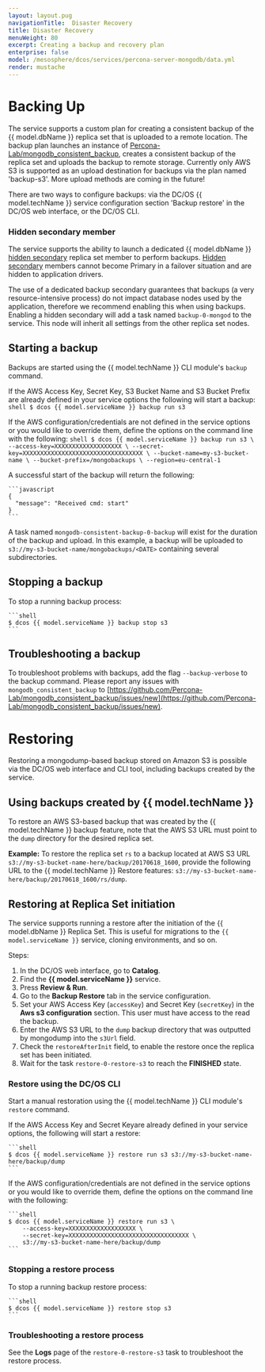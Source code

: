 ```yaml
---
layout: layout.pug
navigationTitle:  Disaster Recovery
title: Disaster Recovery
menuWeight: 80
excerpt: Creating a backup and recovery plan
enterprise: false
model: /mesosphere/dcos/services/percona-server-mongodb/data.yml
render: mustache
---
```


# Backing Up

The service supports a custom plan for creating a consistent backup of the {{ model.dbName }} replica set that is uploaded to a remote location. The backup plan launches an instance of [Percona-Lab/mongodb_consistent_backup](https://github.com/Percona-Lab/mongodb_consistent_backup), creates a consistent backup of the replica set and uploads the backup to remote storage. Currently only AWS S3 is supported as an upload destination for backups via the plan named 'backup-s3'. More upload methods are coming in the future!

There are two ways to configure backups: via the DC/OS {{ model.techName }} service configuration section 'Backup restore' in the DC/OS web interface, or the DC/OS CLI.

### Hidden secondary member
The service supports the ability to launch a dedicated {{ model.dbName }} [hidden secondary](https://docs.mongodb.com/manual/core/replica-set-hidden-member/) replica set member to perform backups. [Hidden secondary](https://docs.mongodb.com/manual/core/replica-set-hidden-member/) members cannot become Primary in a failover situation and are hidden to application drivers.

The use of a dedicated backup secondary guarantees that backups (a very resource-intensive process) do not impact database nodes used by the application, therefore we recommend enabling this when using backups. Enabling a hidden secondary will add a task named `backup-0-mongod` to the service. This node will inherit all settings from the other replica set nodes.

## Starting a backup

Backups are started using the {{ model.techName }} CLI module's `backup` command.

If the AWS Access Key, Secret Key, S3 Bucket Name and S3 Bucket Prefix are already defined in your service options the following will start a backup:
    ```shell
    $ dcos {{ model.serviceName }} backup run s3
    ```

If the AWS configuration/credentials are not defined in the service options or you would like to override them, define the options on the command line with the following:
    ```shell
    $ dcos {{ model.serviceName }} backup run s3 \
        --access-key=XXXXXXXXXXXXXXXXXXX \
        --secret-key=XXXXXXXXXXXXXXXXXXXXXXXXXXXXXXXXXX \
        --bucket-name=my-s3-bucket-name \
        --bucket-prefix=/mongobackups \
        --region=eu-central-1
    ```

A successful start of the backup will return the following:

    ```javascript
    {
      "message": "Received cmd: start"
    }
    ```

A task named `mongodb-consistent-backup-0-backup` will exist for the duration of the backup and upload. In this example, a backup will be uploaded to `s3://my-s3-bucket-name/mongobackups/<DATE>` containing several subdirectories.

## Stopping a backup

To stop a running backup process:

    ```shell
    $ dcos {{ model.serviceName }} backup stop s3
    ```

## Troubleshooting a backup

To troubleshoot problems with backups, add the flag `--backup-verbose` to the backup command. Please report any issues with `mongodb_consistent_backup` to [https://github.com/Percona-Lab/mongodb_consistent_backup/issues/new](https://github.com/Percona-Lab/mongodb_consistent_backup/issues/new).

# Restoring

Restoring a mongodump-based backup stored on Amazon S3 is possible via the DC/OS web interface and CLI tool, including backups created by the service.

## Using backups created by {{ model.techName }}

To restore an AWS S3-based backup that was created by the {{ model.techName }} backup feature, note that the AWS S3 URL must point to the `dump` directory for the desired replica set.

**Example:**
To restore the replica set `rs` to a backup located at AWS S3 URL `s3://my-s3-bucket-name-here/backup/20170618_1600`, provide the following URL to the {{ model.techName }} Restore features: `s3://my-s3-bucket-name-here/backup/20170618_1600/rs/dump`.

## Restoring at Replica Set initiation

The service supports running a restore after the initiation of the {{ model.dbName }} Replica Set. This is useful for migrations to the `{{ model.serviceName }}` service, cloning environments, and so on.

Steps:
1. In the DC/OS web interface, go to **Catalog**.
1. Find the **{{ model.serviceName }}** service.
1. Press **Review & Run**.
1. Go to the **Backup Restore** tab in the service configuration. 
1. Set your AWS Access Key (`accessKey`) and Secret Key (`secretKey`) in the **Aws s3 configuration** section. This user must have access to the read the backup.
1. Enter the AWS S3 URL to the `dump` backup directory that was outputted by mongodump into the `s3Url` field.
1. Check the `restoreAfterInit` field, to enable the restore once the replica set has been initiated.
1. Wait for the task `restore-0-restore-s3` to reach the **FINISHED** state.

### Restore using the DC/OS CLI

Start a manual restoration using the {{ model.techName }} CLI module's `restore` command.

If the AWS Access Key and Secret Keyare already defined in your service options, the following will start a restore:

    ```shell
    $ dcos {{ model.serviceName }} restore run s3 s3://my-s3-bucket-name-here/backup/dump
    ```

If the AWS configuration/credentials are not defined in the service options or you would like to override them, define the options on the command line with the following:

    ```shell
    $ dcos {{ model.serviceName }} restore run s3 \
        --access-key=XXXXXXXXXXXXXXXXXXX \
        --secret-key=XXXXXXXXXXXXXXXXXXXXXXXXXXXXXXXXXX \
        s3://my-s3-bucket-name-here/backup/dump
    ```

### Stopping a restore process

To stop a running backup restore process:

    ```shell
    $ dcos {{ model.serviceName }} restore stop s3
    ```

### Troubleshooting a restore process

See the **Logs** page of the `restore-0-restore-s3` task to troubleshoot the restore process.

